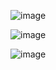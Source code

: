 ![image](https://github.com/user-attachments/assets/8d41c414-cfcc-41b0-b349-a13cbd2badf2)

![image](https://github.com/user-attachments/assets/4a52c5e5-5700-4d4b-9ed9-75825ba37c6d)

![image](https://github.com/user-attachments/assets/6a9ab034-4bf2-4eb3-b0d9-0532d83ad4e7)
